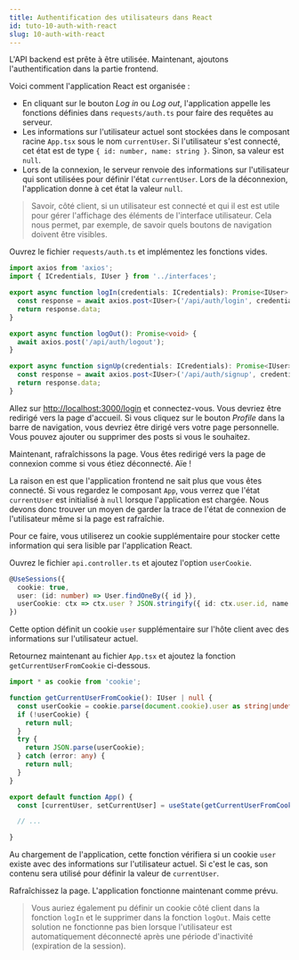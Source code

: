 ```yaml
---
title: Authentification des utilisateurs dans React
id: tuto-10-auth-with-react
slug: 10-auth-with-react
---
```


L'API backend est prête à être utilisée. Maintenant, ajoutons l'authentification dans la partie frontend.

Voici comment l'application React est organisée :
- En cliquant sur le bouton *Log in* ou *Log out*, l'application appelle les fonctions définies dans `requests/auth.ts` pour faire des requêtes au serveur.
- Les informations sur l'utilisateur actuel sont stockées dans le composant racine `App.tsx` sous le nom `currentUser`. Si l'utilisateur s'est connecté, cet état est de type `{ id: number, name: string }`. Sinon, sa valeur est `null`.
- Lors de la connexion, le serveur renvoie des informations sur l'utilisateur qui sont utilisées pour définir l'état `currentUser`. Lors de la déconnexion, l'application donne à cet état la valeur `null`.

> Savoir, côté client, si un utilisateur est connecté et qui il est est utile pour gérer l'affichage des éléments de l'interface utilisateur. Cela nous permet, par exemple, de savoir quels boutons de navigation doivent être visibles.

Ouvrez le fichier `requests/auth.ts` et implémentez les fonctions vides.

```typescript
import axios from 'axios';
import { ICredentials, IUser } from '../interfaces';

export async function logIn(credentials: ICredentials): Promise<IUser> {
  const response = await axios.post<IUser>('/api/auth/login', credentials);
  return response.data;
}

export async function logOut(): Promise<void> {
  await axios.post('/api/auth/logout');
}

export async function signUp(credentials: ICredentials): Promise<IUser> {
  const response = await axios.post<IUser>('/api/auth/signup', credentials);
  return response.data;
}

```

Allez sur [http://localhost:3000/login](http://localhost:3000/login) et connectez-vous. Vous devriez être redirigé vers la page d'accueil. Si vous cliquez sur le bouton *Profile* dans la barre de navigation, vous devriez être dirigé vers votre page personnelle. Vous pouvez ajouter ou supprimer des posts si vous le souhaitez.

Maintenant, rafraîchissons la page. Vous êtes redirigé vers la page de connexion comme si vous étiez déconnecté. Aïe !

La raison en est que l'application frontend ne sait plus que vous êtes connecté. Si vous regardez le composant `App`, vous verrez que l'état `currentUser` est initialisé à `null` lorsque l'application est chargée. Nous devons donc trouver un moyen de garder la trace de l'état de connexion de l'utilisateur même si la page est rafraîchie.

Pour ce faire, vous utiliserez un cookie supplémentaire pour stocker cette information qui sera lisible par l'application React.

Ouvrez le fichier `api.controller.ts` et ajoutez l'option `userCookie`.

```typescript
@UseSessions({
  cookie: true,
  user: (id: number) => User.findOneBy({ id }),
  userCookie: ctx => ctx.user ? JSON.stringify({ id: ctx.user.id, name: ctx.user.name }) : '',
})
```

Cette option définit un cookie `user` supplémentaire sur l'hôte client avec des informations sur l'utilisateur actuel.

Retournez maintenant au fichier `App.tsx` et ajoutez la fonction `getCurrentUserFromCookie` ci-dessous.

```typescript
import * as cookie from 'cookie';

function getCurrentUserFromCookie(): IUser | null {
  const userCookie = cookie.parse(document.cookie).user as string|undefined;
  if (!userCookie) {
    return null;
  }
  try {
    return JSON.parse(userCookie);
  } catch (error: any) {
    return null;
  }
}

export default function App() {
  const [currentUser, setCurrentUser] = useState(getCurrentUserFromCookie());

  // ...

}
```

Au chargement de l'application, cette fonction vérifiera si un cookie `user` existe avec des informations sur l'utilisateur actuel. Si c'est le cas, son contenu sera utilisé pour définir la valeur de `currentUser`.

Rafraîchissez la page. L'application fonctionne maintenant comme prévu.

> Vous auriez également pu définir un cookie côté client dans la fonction `logIn` et le supprimer dans la fonction `logOut`. Mais cette solution ne fonctionne pas bien lorsque l'utilisateur est automatiquement déconnecté après une période d'inactivité (expiration de la session).